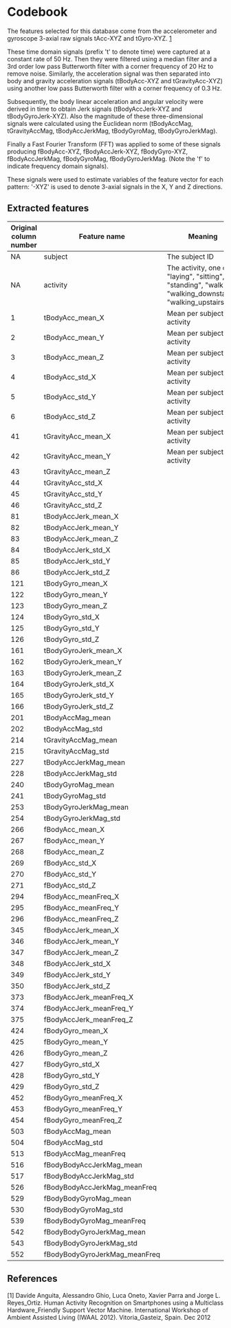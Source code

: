 # Codebook

The features selected for this database come from the accelerometer and gyroscope 3-axial raw signals tAcc-XYZ and tGyro-XYZ. [1](#refs)

These time domain signals (prefix 't' to denote time) were captured at a constant rate of 50 Hz. Then they were filtered using a median filter and a 3rd order low pass Butterworth filter with a corner frequency of 20 Hz to remove noise. Similarly, the acceleration signal was then separated into body and gravity acceleration signals (tBodyAcc-XYZ and tGravityAcc-XYZ) using another low pass Butterworth filter with a corner frequency of 0.3 Hz.

Subsequently, the body linear acceleration and angular velocity were derived in time to obtain Jerk signals (tBodyAccJerk-XYZ and tBodyGyroJerk-XYZ). Also the magnitude of these three-dimensional signals were calculated using the Euclidean norm (tBodyAccMag, tGravityAccMag, tBodyAccJerkMag, tBodyGyroMag, tBodyGyroJerkMag).

Finally a Fast Fourier Transform (FFT) was applied to some of these signals producing fBodyAcc-XYZ, fBodyAccJerk-XYZ, fBodyGyro-XYZ, fBodyAccJerkMag, fBodyGyroMag, fBodyGyroJerkMag. (Note the 'f' to indicate frequency domain signals).

These signals were used to estimate variables of the feature vector for each pattern:
'-XYZ' is used to denote 3-axial signals in the X, Y and Z directions.


## Extracted features

| Original column number              | Feature name        | Meaning                      |
|-------------------------------------|---------------------|------------------------------|
| NA                                  | subject             | The subject ID               |
| NA                                  | activity            | The activity, one of "laying", "sitting", "standing", "walking", "walking_downstairs", "walking_upstairs" |
| 1   | tBodyAcc_mean_X               | Mean per subject and activity |
| 2   | tBodyAcc_mean_Y               | Mean per subject and activity |
| 3   | tBodyAcc_mean_Z               | Mean per subject and activity |
| 4   | tBodyAcc_std_X                | Mean per subject and activity |
| 5   | tBodyAcc_std_Y                | Mean per subject and activity |
| 6   | tBodyAcc_std_Z                | Mean per subject and activity |
| 41  | tGravityAcc_mean_X            | Mean per subject and activity |
| 42  | tGravityAcc_mean_Y            | Mean per subject and activity |
| 43  | tGravityAcc_mean_Z            | |
| 44  | tGravityAcc_std_X             | |
| 45  | tGravityAcc_std_Y             | |
| 46  | tGravityAcc_std_Z             | |
| 81  | tBodyAccJerk_mean_X           | |
| 82  | tBodyAccJerk_mean_Y           | |
| 83  | tBodyAccJerk_mean_Z           | |
| 84  | tBodyAccJerk_std_X            | |
| 85  | tBodyAccJerk_std_Y            | |
| 86  | tBodyAccJerk_std_Z            | |
| 121 | tBodyGyro_mean_X              | |
| 122 | tBodyGyro_mean_Y              | |
| 123 | tBodyGyro_mean_Z              | |
| 124 | tBodyGyro_std_X               | |
| 125 | tBodyGyro_std_Y               | |
| 126 | tBodyGyro_std_Z               | |
| 161 | tBodyGyroJerk_mean_X          | |
| 162 | tBodyGyroJerk_mean_Y          | |
| 163 | tBodyGyroJerk_mean_Z          | |
| 164 | tBodyGyroJerk_std_X           | |
| 165 | tBodyGyroJerk_std_Y           | |
| 166 | tBodyGyroJerk_std_Z           | |
| 201 | tBodyAccMag_mean              | |
| 202 | tBodyAccMag_std               | |
| 214 | tGravityAccMag_mean           | |
| 215 | tGravityAccMag_std            | |
| 227 | tBodyAccJerkMag_mean          | |
| 228 | tBodyAccJerkMag_std           | |
| 240 | tBodyGyroMag_mean             | |
| 241 | tBodyGyroMag_std              | |
| 253 | tBodyGyroJerkMag_mean         | |
| 254 | tBodyGyroJerkMag_std          | |
| 266 | fBodyAcc_mean_X               | |
| 267 | fBodyAcc_mean_Y               | |
| 268 | fBodyAcc_mean_Z               | |
| 269 | fBodyAcc_std_X                | |
| 270 | fBodyAcc_std_Y                | |
| 271 | fBodyAcc_std_Z                | |
| 294 | fBodyAcc_meanFreq_X           | |
| 295 | fBodyAcc_meanFreq_Y           | |
| 296 | fBodyAcc_meanFreq_Z           | |
| 345 | fBodyAccJerk_mean_X           | |
| 346 | fBodyAccJerk_mean_Y           | |
| 347 | fBodyAccJerk_mean_Z           | |
| 348 | fBodyAccJerk_std_X            | |
| 349 | fBodyAccJerk_std_Y            | |
| 350 | fBodyAccJerk_std_Z            | |
| 373 | fBodyAccJerk_meanFreq_X       | |
| 374 | fBodyAccJerk_meanFreq_Y       | |
| 375 | fBodyAccJerk_meanFreq_Z       | |
| 424 | fBodyGyro_mean_X              | |
| 425 | fBodyGyro_mean_Y              | |
| 426 | fBodyGyro_mean_Z              | |
| 427 | fBodyGyro_std_X               | |
| 428 | fBodyGyro_std_Y               | |
| 429 | fBodyGyro_std_Z               | |
| 452 | fBodyGyro_meanFreq_X          | |
| 453 | fBodyGyro_meanFreq_Y          | |
| 454 | fBodyGyro_meanFreq_Z          | |
| 503 | fBodyAccMag_mean              | |
| 504 | fBodyAccMag_std               | |
| 513 | fBodyAccMag_meanFreq          | |
| 516 | fBodyBodyAccJerkMag_mean      | |
| 517 | fBodyBodyAccJerkMag_std       | |
| 526 | fBodyBodyAccJerkMag_meanFreq  | |
| 529 | fBodyBodyGyroMag_mean         | |
| 530 | fBodyBodyGyroMag_std          | |
| 539 | fBodyBodyGyroMag_meanFreq     | |
| 542 | fBodyBodyGyroJerkMag_mean     | |
| 543 | fBodyBodyGyroJerkMag_std      | |
| 552 | fBodyBodyGyroJerkMag_meanFreq | |

## <a name="refs"></a>References

[1] Davide Anguita, Alessandro Ghio, Luca Oneto, Xavier Parra and Jorge L. Reyes_Ortiz. Human Activity Recognition on Smartphones using a Multiclass Hardware_Friendly Support Vector Machine. International Workshop of Ambient Assisted Living (IWAAL 2012). Vitoria_Gasteiz, Spain. Dec 2012
